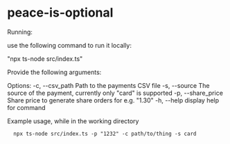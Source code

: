 # peace-is-optional

Running:

use the following command to run it locally:

"npx ts-node src/index.ts"

Provide the following arguments:

Options:
  -c, --csv_path     Path to the payments CSV file
  -s, --source       The source of the payment, currently only "card" is supported
  -p, --share_price  Share price to generate share orders for e.g. "1.30"
  -h, --help         display help for command

  Example usage, while in the working directory
```
  npx ts-node src/index.ts -p "1232" -c path/to/thing -s card
```